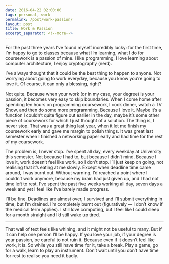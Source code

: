 ```yaml
---
date: 2016-04-22 02:00:00
tags: personal, work
permalink: /post/work-passion/
layout: post
title: Work & Passion
excerpt_separator: <!--more-->
---
```


For the past three years I’ve found myself incredibly lucky: for the first time, I’m happy to go to classes because what I’m learning, what I do for coursework is a passion of mine. I like programming, I love learning about computer architecture, I enjoy cryptography (nerd).

I’ve always thought that it could be the best thing to happen to anyone. Not worrying about going to work everyday, because you know you’re going to love it. Of course, it can only a blessing, right?

<!--more-->

Not quite. Because when your work (or in my case, your degree) is your passion, it becomes very easy to skip boundaries. When I come home after spending ten hours on programming coursework, I cook dinner, watch a TV Show, and then do some more programming. Because I love it. Maybe it’s a function I couldn’t quite figure out earlier in the day, maybe it’s some other piece of coursework for which I just thought of a solution. The thing is, I never stop. That was a great thing last year, when it let me finish my coursework early and gave me margin to polish things. It was great last semester when I finished a networking paper early and had time for the rest of my coursework.

The problem is, I never stop. I’ve spent all day, every weekday at University this semester. Not because I had to, but because I didn’t mind. Because I love it, work doesn’t feel like work, so I don’t stop. I’ll just keep on going, not realising that it’s eating at me slowly. Except when deadline time came around, I was burnt out. Without warning, I’d reached a point where I couldn’t work anymore, because my brain had just given up, and I had not time left to rest. I’ve spent the past five weeks working all day, seven days a week and yet I feel like I’ve barely made progress.

I’ll be fine. Deadlines are almost over, I survived and I’ll submit everything in time, but I’m drained. I’m completely burnt out (figuratively — I don’t know if the medical term applies). I still love computing, but I feel like I could sleep for a month straight and I’d still wake up tired.

***

That wall of text feels like whining, and it might not be useful to many. But if it can help one person I’ll be happy. If you love your job, if your degree is your passion, be careful to not ruin it. Because even if it doesn’t feel like work, it is. So while you still have time for it, take a break. Play a game, go for a walk, learn to play an instrument. Don’t wait until you don’t have time for rest to realise you need it badly.